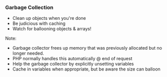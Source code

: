 ### Garbage Collection

* <!-- .element: class="fragment" --> Clean up objects when you're done <!-- .element: class="fragment" -->
* <!-- .element: class="fragment" --> Be judicious with caching
* <!-- .element: class="fragment" --> Watch for ballooning objects & arrays!

Note:

* Garbage collector frees up memory that was previously allocated but no longer needed.
* PHP normally handles this automatically @ end of request
* Help the garbage collector by explicitly unsetting variables
* Cache in variables when appropriate, but be aware the size can balloon
